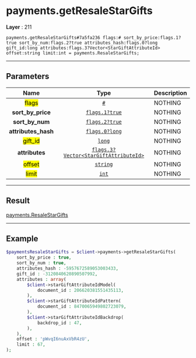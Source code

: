 # payments.getResaleStarGifts

**Layer** : 211

```tl
payments.getResaleStarGifts#7a5fa236 flags:# sort_by_price:flags.1?true sort_by_num:flags.2?true attributes_hash:flags.0?long gift_id:long attributes:flags.3?Vector<StarGiftAttributeId> offset:string limit:int = payments.ResaleStarGifts;
```

---

## Parameters

| Name | Type | Description |
| :---: | :---: | :--- |
| <mark>flags</mark> | [`#`](type/#) | NOTHING |
| **sort_by_price** | [`flags.1?true`](type/true) | NOTHING |
| **sort_by_num** | [`flags.2?true`](type/true) | NOTHING |
| **attributes_hash** | [`flags.0?long`](type/long) | NOTHING |
| <mark>gift_id</mark> | [`long`](type/long) | NOTHING |
| **attributes** | [`flags.3?Vector<StarGiftAttributeId>`](type/StarGiftAttributeId) | NOTHING |
| <mark>offset</mark> | [`string`](type/string) | NOTHING |
| <mark>limit</mark> | [`int`](type/int) | NOTHING |

---

## Result

[payments.ResaleStarGifts](type/payments.ResaleStarGifts)

---

## Example

```php
$paymentsResaleStarGifts = $client->payments->getResaleStarGifts(
	sort_by_price : true,
	sort_by_num : true,
	attributes_hash : -5957672589053003433,
	gift_id : -3120840620890507992,
	attributes : array(
		$client->starGiftAttributeIdModel(
			document_id : 206620381551435113,
		),
		$client->starGiftAttributeIdPattern(
			document_id : 8470065949802723079,
		),
		$client->starGiftAttributeIdBackdrop(
			backdrop_id : 47,
		),
	),
	offset : 'pWvqI6nuAxVbR4zU',
	limit : 67,
);
```